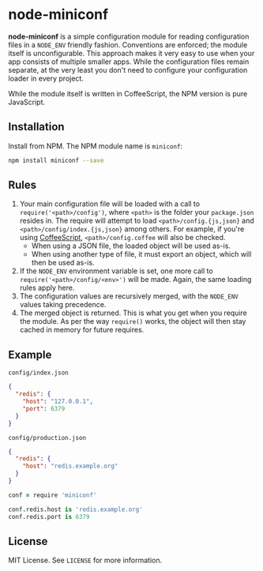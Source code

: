 # node-miniconf

**node-miniconf** is a simple configuration module for reading configuration files in a `NODE_ENV` friendly fashion. Conventions are enforced; the module itself is unconfigurable. This approach makes it very easy to use when your app consists of multiple smaller apps. While the configuration files remain separate, at the very least you don't need to configure your configuration loader in every project.

While the module itself is written in CoffeeScript, the NPM version is pure JavaScript.

## Installation

Install from NPM. The NPM module name is `miniconf`:

```bash
npm install miniconf --save
```

## Rules

1. Your main configuration file will be loaded with a call to `require('<path>/config')`, where `<path>` is the folder your `package.json` resides in. The require will attempt to load `<path>/config.{js,json}` and `<path>/config/index.{js,json}` among others. For example, if you're using [CoffeeScript][coffeescript], `<path>/config.coffee` will also be checked.
    * When using a JSON file, the loaded object will be used as-is.
    * When using another type of file, it must export an object, which will then be used as-is.
2. If the `NODE_ENV` environment variable is set, one more call to `require('<path>/config/<env>')` will be made. Again, the same loading rules apply here.
3. The configuration values are recursively merged, with the `NODE_ENV` values taking precedence.
4. The merged object is returned. This is what you get when you require the module. As per the way `require()` works, the object will then stay cached in memory for future requires.

## Example

`config/index.json`

```json
{
  "redis": {
    "host": "127.0.0.1",
    "port": 6379
  }
}
```

`config/production.json`

```json
{
  "redis": {
    "host": "redis.example.org"
  }
}
```

```coffeescript
conf = require 'miniconf'

conf.redis.host is 'redis.example.org'
conf.redis.port is 6379
```

## License

MIT License. See `LICENSE` for more information.

[coffeescript]: <http://coffeescript.org/>
